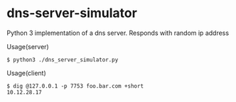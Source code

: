 # dns-server-simulator
Python 3 implementation of a dns server.  Responds with random ip address


Usage(server)
```
$ python3 ./dns_server_simulator.py
```


Usage(client)
```
$ dig @127.0.0.1 -p 7753 foo.bar.com +short
10.12.28.17
```
